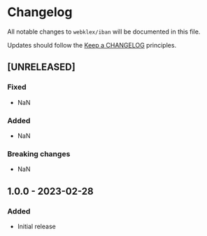 # Changelog

All notable changes to `webklex/iban` will be documented in this file.

Updates should follow the [Keep a CHANGELOG](http://keepachangelog.com/) principles.

## [UNRELEASED]
### Fixed
- NaN

### Added
- NaN

### Breaking changes
- NaN

## 1.0.0 - 2023-02-28
### Added
- Initial release
